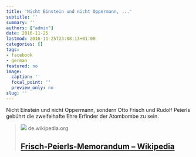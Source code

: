 ```yaml
---
title: 'Nicht Einstein und nicht Oppermann, ...'
subtitle: ''
summary: ''
authors: ["admin"]
date: 2016-11-25
lastmod: 2016-11-25T23:08:13+01:00
categories: []
tags:
- facebook
- german
featured: no
image:
  caption: ''
  focal_point: ''
  preview_only: no
slug: ''
---
```

Nicht Einstein und nicht Oppermann, sondern Otto Frisch und Rudolf Peierls gebührt die zweifelhafte Ehre Erfinder der Atombombe zu sein.
> [![](https://upload.wikimedia.org/wikipedia/commons/4/43/University_of_Birmingham_-_Poynting_Physics_Building_-_blue_plaques_group_-_Frisch_Peierls.jpg)](https://de.wikipedia.org/wiki/Frisch-Peierls-Memorandum)
> de.wikipedia.org
> ## [Frisch-Peierls-Memorandum – Wikipedia](https://de.wikipedia.org/wiki/Frisch-Peierls-Memorandum)
>


